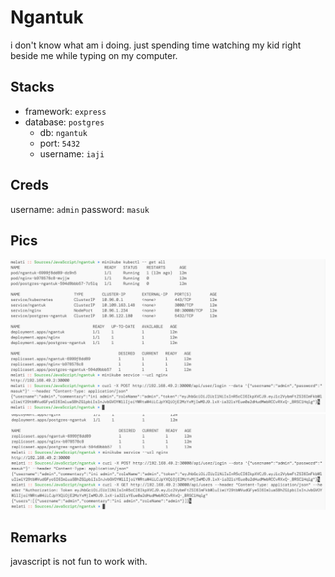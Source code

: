 # Ngantuk
i don't know what am i doing.
just spending time watching my kid right beside me while typing on my computer.

## Stacks
- framework: `express`
- database: `postgres`
    - db: `ngantuk`
    - port: `5432`
    - username: `iaji`

## Creds
username: `admin`
password: `masuk`

## Pics
![minikube](minikube.png)
![request](request.png)

## Remarks
javascript is not fun to work with.